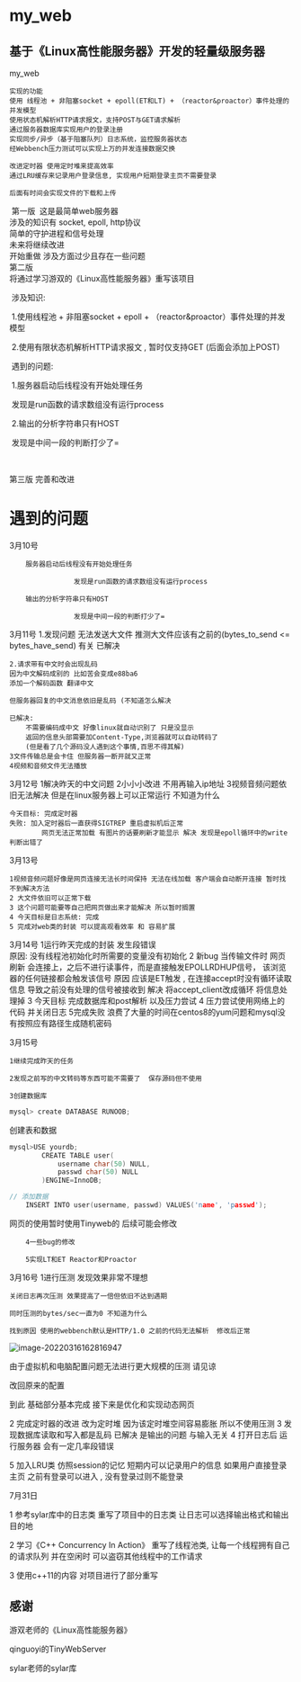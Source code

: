 # my_web

## 基于《Linux高性能服务器》开发的轻量级服务器

my_web

```
实现的功能
使用 线程池 + 非阻塞socket + epoll(ET和LT) + （reactor&proactor）事件处理的并发模型
使用状态机解析HTTP请求报文，支持POST与GET请求解析
通过服务器数据库实现用户的登录注册
实现同步/异步（基于阻塞队列）日志系统，监控服务器状态
经Webbench压力测试可以实现上万的并发连接数据交换

改进定时器 使用定时堆来提高效率
通过LRU缓存来记录用户登录信息, 实现用户短期登录主页不需要登录

后面有时间会实现文件的下载和上传
```



​    第一版
​      这是最简单web服务器  
​      涉及的知识有 socket, epoll, http协议  
​      简单的守护进程和信号处理  
​      未来将继续改进        
​      开始重做 涉及方面过少且存在一些问题
​      \
​    第二版          
​      将通过学习游双的《Linux高性能服务器》重写该项目

​	 涉及知识:

​				1.使用线程池 + 非阻塞socket + epoll + （reactor&proactor）事件处理的并发模型

​				2.使用有限状态机解析HTTP请求报文 , 暂时仅支持GET (后面会添加上POST)

​	遇到的问题:

​				1.服务器启动后线程没有开始处理任务 

​					发现是run函数的请求数组没有运行process

​				2.输出的分析字符串只有HOST

​					发现是中间一段的判断打少了= 

​	

第三版 完善和改进

# 遇到的问题

3月10号

		服务器启动后线程没有开始处理任务 
	
					发现是run函数的请求数组没有运行process
	
		输出的分析字符串只有HOST
	
					发现是中间一段的判断打少了= 
3月11号
	1.发现问题 无法发送大文件
	推测大文件应该有之前的(bytes_to_send <= bytes_have_send) 有关
	已解决
		
	2.请求带有中文时会出现乱码
	因为中文解码成别的 比如苦会变成e88ba6
	添加一个解码函数 翻译中文
	
	但服务器回复的中文消息依旧是乱码 (不知道怎么解决
	
	已解决:
		不需要编码成中文 好像linux就自动识别了 只是没显示
		返回的信息头部需要加Content-Type,浏览器就可以自动转码了
		(但是看了几个源码没人遇到这个事情,百思不得其解)
	3文件传输总是会卡住 但服务器一断开就又正常
	4视频和音频文件无法播放

3月12号
	1解决昨天的中文问题
	2小小小改进 不用再输入ip地址
	3视频音频问题依旧无法解决 但是在linux服务器上可以正常运行 不知道为什么
	
	今天目标: 完成定时器
	失败: 加入定时器后一直获得SIGTREP 重启虚拟机后正常
	        网页无法正常加载 有图片的话要刷新才能显示 解决 发现是epoll循环中的write判断出错了
3月13号
	
	1视频音频问题好像是网页连接无法长时间保持 无法在线加载 客户端会自动断开连接 暂时找不到解决方法
	2 大文件依旧可以正常下载
	3 这个问题可能要等自己把网页做出来才能解决 所以暂时搁置
	4 今天目标是日志系统: 完成
	5 完成对web类的封装 可以提高观看效率 和 容易扩展
3月14号
	1运行昨天完成的封装 发生段错误  
	原因: 没有线程池初始化时所需要的变量没有初始化
	2 新bug 当传输文件时 网页刷新  会连接上，之后不进行读事件，而是直接触发EPOLLRDHUP信号，
	该浏览器的任何链接都会触发该信号
	原因 应该是ET触发 , 在连接accept时没有循环读取信息 导致之前没有处理的信号被接收到
	解决 将accept_client改成循环 将信息处理掉
	3 今天目标 完成数据库和post解析 以及压力尝试
	4 压力尝试使用网络上的代码 并关闭日志
	5完成失败 
	 浪费了大量的时间在centos8的yum问题和mysql没有按照应有路径生成随机密码

3月15号

	1继续完成昨天的任务
	
	2发现之前写的中文转码等东西可能不需要了  保存源码但不使用
	
	3创建数据库

```cpp
mysql> create DATABASE RUNOOB;
```

创建表和数据

```cpp
mysql>USE yourdb;
        CREATE TABLE user(
            username char(50) NULL,
            passwd char(50) NULL
        )ENGINE=InnoDB;

// 添加数据
    INSERT INTO user(username, passwd) VALUES('name', 'passwd');
```

网页的使用暂时使用Tinyweb的 后续可能会修改

		4一些bug的修改
	
		5实现LT和ET Reactor和Proactor

3月16号
	1进行压测
	发现效果非常不理想

	关闭日志再次压测 效果提高了一倍但依旧不达到遇期
	
	同时压测的bytes/sec一直为0 不知道为什么
	
	找到原因 使用的webbench默认是HTTP/1.0 之前的代码无法解析  修改后正常



![image-20220316162816947](C:\Users\1780484247\AppData\Roaming\Typora\typora-user-images\image-20220316162816947.png)

由于虚拟机和电脑配置问题无法进行更大规模的压测 请见谅

改回原来的配置



到此 基础部分基本完成 接下来是优化和实现动态网页



2 完成定时器的改进 改为定时堆  因为该定时堆空间容易膨胀 所以不使用压测
3 发现数据库读取和写入都是乱码  已解决 是输出的问题 与输入无关
4 打开日志后 运行服务器 会有一定几率段错误	

5 加入LRU类 仿照session的记忆 短期内可以记录用户的信息  如果用户直接登录主页 之前有登录可以进入 , 没有登录过则不能登录



7月31日

1 参考sylar库中的日志类  重写了项目中的日志类 让日志可以选择输出格式和输出目的地

2 学习《C++ Concurrency In Action》 重写了线程池类,  让每一个线程拥有自己的请求队列 并在空闲时 可以盗窃其他线程中的工作请求

3 使用c++11的内容 对项目进行了部分重写







## 感谢

游双老师的《Linux高性能服务器》

qinguoyi的TinyWebServer

sylar老师的sylar库
